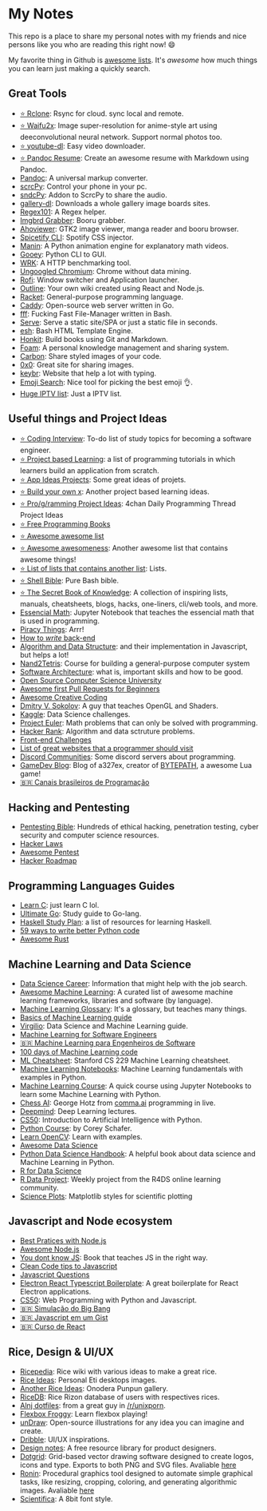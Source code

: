 # My Notes

This repo is a place to share my personal notes with my friends and nice persons like you who are reading this right now! 😄

My favorite thing in Github is [awesome lists](https://github.com/sindresorhus/awesome). It's *awesome* how much things you can learn just making a quickly search.

## Great Tools

- [⭐ Rclone](https://github.com/rclone/rclone): Rsync for cloud. sync local and remote.
- [⭐ Waifu2x](https://github.com/nagadomi/waifu2x): Image super-resolution for anime-style art using deeconvolutional neural network. Support normal photos too.
- [⭐ youtube-dl](https://github.com/ytdl-org/youtube-dl): Easy video downloader.
- [⭐ Pandoc Resume](https://github.com/mszep/pandoc_resume): Create an awesome resume with Markdown using Pandoc.
- [Pandoc](https://github.com/jgm/pandoc): A universal markup converter.
- [scrcPy](https://github.com/Genymobile/scrcpy):  Control your phone in your pc.
- [sndcPy](https://github.com/rom1v/sndcpy): Addon to ScrcPy to share the audio.
- [gallery-dl](https://github.com/mikf/gallery-dl): Downloads a whole gallery image boards sites.
- [Regex101](https://regex101.com): A Regex helper.
- [Imgbrd Grabber](https://github.com/Bionus/imgbrd-grabber): Booru grabber.
- [Ahoviewer](https://github.com/ahodesuka/ahoviewer): GTK2 image viewer, manga reader and booru browser.
- [Spicetify CLI](https://github.com/khanhas/spicetify-cli): Spotify CSS injector.
- [Manin](https://github.com/3b1b/manim): A Python animation engine for explanatory math videos.
- [Gooey](https://github.com/chriskiehl/Gooey): Python CLI to GUI.
- [WRK](https://github.com/wg/wrk): A HTTP benchmarking tool.
- [Ungoogled Chromium](https://github.com/Eloston/ungoogled-chromium): Chrome without data mining.
- [Rofi](https://github.com/davatorium/rofi): Window switcher and Application launcher.
- [Outline](https://github.com/outline/outline): Your own wiki created using React and Node.js.
- [Racket](https://racket-lang.org/): General-purpose programming language.
- [Caddy](https://caddyserver.com/): Open-source web server written in Go.
- [fff](https://github.com/dylanaraps/fff): Fucking Fast File-Manager written in Bash.
- [Serve](https://github.com/vercel/serve): Serve a static site/SPA or just a static file in seconds.
- [esh](https://github.com/jirutka/esh): Bash HTML Template Engine.
- [Honkit](https://github.com/honkit/honkit): Build books using Git and Markdown.
- [Foam](https://github.com/foambubble/foam): A personal knowledge management and sharing system.
- [Carbon](https://carbon.now.sh): Share styled images of your code.
- [0x0](https://0x0.st/): Great site for sharing images.
- [keybr](https://www.keybr.com/): Website that help a lot with typing.
- [Emoji Search](https://emoji.muan.co/): Nice tool for picking the best emoji 👌.
- [Huge IPTV list](https://github.com/iptv-org/iptv): Just a IPTV list.

## Useful things and Project Ideas
- [⭐ Coding Interview](https://github.com/jwasham/coding-interview-university): To-do list of study topics for becoming a software engineer.
- [⭐ Project based Learning](https://github.com/tuvtran/project-based-learning): a list of programming tutorials in which learners build an application from scratch.
- [⭐ App Ideas Projects](https://github.com/florinpop17/app-ideas): Some great ideas of projets.
- [⭐ Build your own x](https://github.com/danistefanovic/build-your-own-x): Another project based learning ideas.
- [⭐ Pro/g/ramming Project Ideas](https://imgur.com/a/3DxEa1o): 4chan Daily Programming Thread Project Ideas
- [⭐ Free Programming Books](https://github.com/EbookFoundation/free-programming-books)
- [⭐ Awesome awesome list](https://github.com/sindresorhus/awesome)
- [⭐ Awesome awesomeness](https://github.com/bayandin/awesome-awesomeness): Another awesome list that contains awesome things!
- [⭐ List of lists that contains another list](https://github.com/jnv/lists): Lists.
- [⭐ Shell Bible](https://github.com/dylanaraps/pure-sh-bible): Pure Bash bible.
- [⭐ The Secret Book of Knowledge](https://github.com/trimstray/the-book-of-secret-knowledge): A collection of inspiring lists, manuals, cheatsheets, blogs, hacks, one-liners, cli/web tools, and more.
- [Essencial Math](https://github.com/yangyutu/EssentialMath): Jupyter Notebook that teaches the essencial math that is used in programming.
- [Piracy Things](https://github.com/Igglybuff/awesome-piracy): Arrr!
- [How to *write* back-end](https://github.com/fpereiro/backendlore)
- [Algorithm and Data Structure](https://github.com/trekhleb/javascript-algorithms): and their implementation in Javascript, but helps a lot!
- [Nand2Tetris](https://www.nand2tetris.org/): Course for building a general-purpose computer system
- [Software Architecture](https://github.com/justinamiller/SoftwareArchitect): what is, important skills and how to be good.
- [Open Source Computer Science University](https://github.com/ossu/computer-science)
- [Awesome first Pull Requests for Beginners](https://github.com/MunGell/awesome-for-beginners)
- [Awesome Creative Coding](https://github.com/terkelg/awesome-creative-coding)
- [Dmitry V. Sokolov](https://github.com/ssloy): A guy that teaches OpenGL and Shaders.
- [Kaggle](https://www.kaggle.com/): Data Science challenges.
- [Project Euler](https://projecteuler.net): Math problems that can only be solved with programming.
- [Hacker Rank](https://www.hackerrank.com/): Algorithm and data sctruture problems.
- [Front-end Challenges](https://github.com/LFeh/frontend-challenges)
- [List of great websites that a programmer should visit](https://github.com/sdmg15/Best-websites-a-programmer-should-visit)
- [Discord Communities](https://github.com/mhxion/awesome-discord-communities): Some discord servers about programming.
- [GameDev Blog](https://github.com/a327ex/blog): Blog of a327ex, creator of [BYTEPATH](https://github.com/a327ex/BYTEPATH), a awesome Lua game!
- [🇧🇷 Canais brasileiros de Programação](https://github.com/carolcodes/youtube-br-desenvolvimento)

## Hacking and Pentesting
- [Pentesting Bible](https://github.com/blaCCkHatHacEEkr/PENTESTING-BIBLE): Hundreds of ethical hacking, penetration testing, cyber security and computer science resources.
- [Hacker Laws](https://github.com/dwmkerr/hacker-laws)
- [Awesome Pentest](https://github.com/enaqx/awesome-pentest)
- [Hacker Roadmap](https://github.com/sundowndev/hacker-roadmap)

## Programming Languages Guides
- [Learn C](https://www.learn-c.org/): just learn C lol.
- [Ultimate Go](https://github.com/hoanhan101/ultimate-go): Study guide to Go-lang.
- [Haskell Study Plan](https://github.com/soupi/haskell-study-plan): a list of resources for learning Haskell.
- [59 ways to write better Python code](https://github.com/SigmaQuan/Better-Python-59-Ways)
- [Awesome Rust](https://github.com/rust-unofficial/awesome-rust)

## Machine Learning and Data Science
- [Data Science Career](https://github.com/firmai/data-science-career): Information that might help with the job search.
- [Awesome Machine Learning](https://github.com/josephmisiti/awesome-machine-learning): A curated list of awesome machine learning frameworks, libraries and software (by language).
- [Machine Learning Glossary](https://ml-cheatsheet.readthedocs.io): It's a glossary, but teaches many things.
- [Basics of Machine Learning guide](https://github.com/madewithml/basics)
- [Virgilio](https://virgili0.github.io/Virgilio/): Data Science and Machine Learning guide.
- [Machine Learning for Software Engineers](https://github.com/ZuzooVn/machine-learning-for-software-engineers)
- [🇧🇷 Machine Learning para Engenheiros de Software](https://github.com/italojs/awesome-machine-learning-portugues/)
- [100 days of Machine Learning code](https://github.com/Avik-Jain/100-Days-Of-ML-Code)
- [ML Cheatsheet](https://github.com/afshinea/stanford-cs-229-machine-learning): Stanford CS 229 Machine Learning cheatsheet.
- [Machine Learning Notebooks](https://github.com/ageron/handson-ml2): Machine Learning fundamentals with examples in Python.
- [Machine Learning Course](https://github.com/machinelearningmindset/machine-learning-course): A quick course using Jupyter Notebooks to learn some Machine Learning with Python.
- [Chess AI](https://youtu.be/RFaFmkCEGEs): George Hotz from [comma.ai](https://comma.ai/) programming in live.
- [Deepmind](https://www.youtube.com/playlist?list=PLqYmG7hTraZCDxZ44o4p3N5Anz3lLRVZF): Deep Learning lectures.
- [CS50](https://www.youtube.com/playlist?list=PLhQjrBD2T382Nz7z1AEXmioc27axa19Kv): Introduction to Artificial Intelligence with Python.
- [Python Course](https://www.youtube.com/user/schafer5): by Corey Schafer.
- [Learn OpenCV](https://github.com/spmallick/learnopencv): Learn with examples.
- [Awesome Data Science](https://github.com/academic/awesome-datascience)
- [Python Data Science Handbook](https://jakevdp.github.io/PythonDataScienceHandbook/): A helpful book about data science and Machine Learning in Python.
- [R for Data Science](http://r4ds.had.co.nz/)
- [R Data Project](https://github.com/rfordatascience/tidytuesday): Weekly project from the R4DS online learning community.
- [Science Plots](https://github.com/garrettj403/SciencePlots): Matplotlib styles for scientific plotting


## Javascript and Node ecosystem
- [Best Pratices with Node.js](https://github.com/goldbergyoni/nodebestpractices)
- [Awesome Node.js](https://github.com/sindresorhus/awesome-nodejs)
- [You dont know JS](https://github.com/getify/You-Dont-Know-JS): Book that teaches JS in the right way.
- [Clean Code tips to Javascript](https://github.com/ryanmcdermott/clean-code-javascript)
- [Javascript Questions](https://github.com/lydiahallie/javascript-questions)
- [Electron React Typescript Boilerplate](https://github.com/diego3g/electron-typescript-react): A great boilerplate for React Electron applications.
- [CS50](https://www.youtube.com/playlist?list=PLhQjrBD2T380xvFSUmToMMzERZ3qB5Ueu): Web Programming with Python and Javascript.
- [🇧🇷 Simulação do Big Bang](https://www.youtube.com/watch?v=C5_7IV9XFd4&feature=youtu.be)
- [🇧🇷 Javascript em um Gist](https://gist.github.com/danielbonifacio/fd7f0100e8eae33dd1769f7c40182458?fbclid=IwAR0in67c1SzRZFiMYuJNNEvWk1MyLCntZ_HLB5LvYjlRHBZp4a-QFWZqs7Y)
- [🇧🇷 Curso de React](https://github.com/diogocezar/dctb-react-course)

## Rice, Design & UI/UX
- [Ricepedia](https://rizonrice.club/): Rice wiki with various ideas to make a great rice.
- [Rice Ideas](https://eti.tf/desktops/): Personal Eti desktops images.
- [Another Rice Ideas](https://onodera-punpun.github.io/ricespo/): Onodera Punpun gallery.
- [RiceDB](https://ricedb.dfg.monster/): Rice Rizon database of users with respectives rices.
- [Alnj dotfiles](https://github.com/alnj/dotfiles): from a great guy in [/r/unixporn](https://www.reddit.com/r/unixporn/).
- [Flexbox Froggy](https://flexboxfroggy.com/): Learn flexbox playing!
- [unDraw](https://undraw.co): Open-source illustrations for any idea you can imagine and create.
- [Dribble](https://dribbble.com/): UI/UX inspirations.
- [Design notes](https://www.designnotes.co/): A free resource library for product designers.
- [Dotgrid](https://github.com/hundredrabbits/dotgrid): Grid-based vector drawing software designed to create logos, icons and type. Exports to both PNG and SVG files. Avaliable [here](https://hundredrabbits.itch.io/dotgrid)
- [Ronin](https://github.com/hundredrabbits/Ronin): Procedural graphics tool designed to automate simple graphical tasks, like resizing, cropping, coloring, and generating algorithmic images. Avaliable [here](https://hundredrabbits.itch.io/ronin)
- [Scientifica](https://github.com/NerdyPepper/scientifica): A 8bit font style.